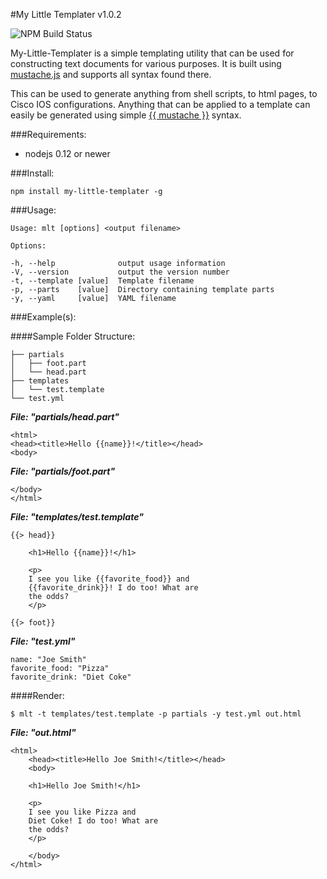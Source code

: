 #My Little Templater v1.0.2

![NPM Build Status](https://travis-ci.org/nmarus/my-little-templater.svg?branch=master)

My-Little-Templater is a simple templating utility that can be used for constructing text documents for various purposes. It is built using [mustache.js](https://www.npmjs.com/package/mustache) and supports all syntax found there.

This can be used to generate anything from shell scripts, to html pages, to Cisco IOS configurations. Anything that can be applied to a template can easily be generated using simple [{{ mustache }}](https://mustache.github.io/) syntax.

###Requirements:

 - nodejs 0.12 or newer

###Install:

    npm install my-little-templater -g

###Usage:

    Usage: mlt [options] <output filename>

    Options:

    -h, --help              output usage information
    -V, --version           output the version number
    -t, --template [value]  Template filename
    -p, --parts    [value]  Directory containing template parts
    -y, --yaml     [value]  YAML filename

###Example(s):

####Sample Folder Structure:

    ├── partials
    │   ├── foot.part
    │   └── head.part
    ├── templates
    │   └── test.template
    └── test.yml

***File: "partials/head.part"***

    <html>
    <head><title>Hello {{name}}!</title></head>
    <body>


***File: "partials/foot.part"***

    </body>
    </html>

***File: "templates/test.template"***

    {{> head}}

        <h1>Hello {{name}}!</h1>

        <p>
        I see you like {{favorite_food}} and
        {{favorite_drink}}! I do too! What are
        the odds?
        </p>

    {{> foot}}

***File: "test.yml"***

    name: "Joe Smith"
    favorite_food: "Pizza"
    favorite_drink: "Diet Coke"

####Render:

    $ mlt -t templates/test.template -p partials -y test.yml out.html

***File: "out.html"***

    <html>
        <head><title>Hello Joe Smith!</title></head>
        <body>

        <h1>Hello Joe Smith!</h1>

        <p>
        I see you like Pizza and
        Diet Coke! I do too! What are
        the odds?
        </p>

        </body>
    </html>
